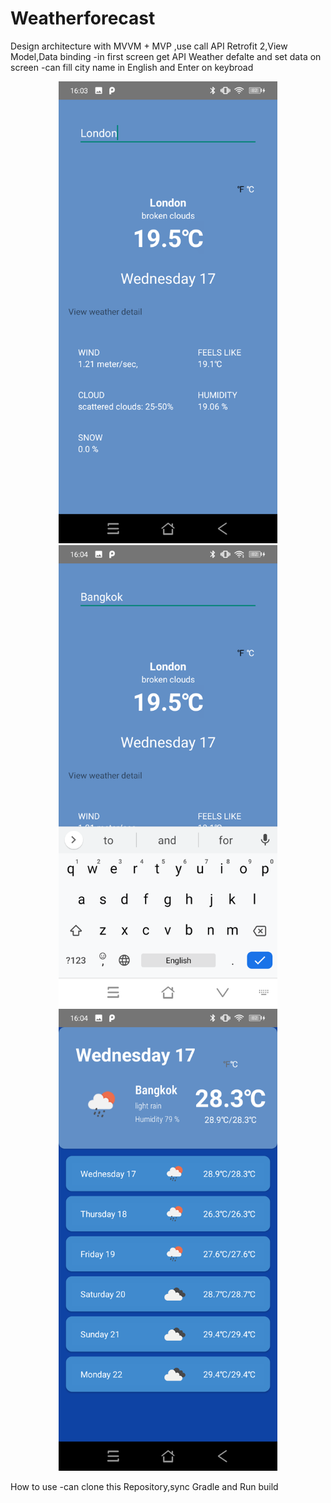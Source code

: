 # Weatherforecast

Design architecture with MVVM + MVP ,use call API Retrofit 2,View Model,Data binding
 -in first screen get API Weather defalte and set data on screen
 -can fill city name in English and Enter on keybroad
 
 <p align="center">
  <img src="/img/Screenshot_20200617-160348.png" width="350" title="Main Weather">
  <img src="/img/Screenshot_20200617-160411.png" width="350" alt="Pass enter on Keybroad">
  <img src="/img/Screenshot_20200617-160427.png" width="350" alt="7-day forecast">
</p>

 How to use 
  -can clone this Repository,sync Gradle and Run build


